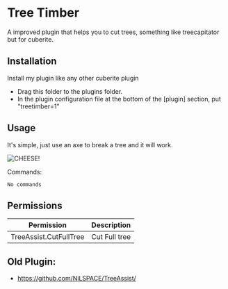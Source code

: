 
# Tree Timber

A improved plugin that helps you to cut trees, something like treecapitator but for cuberite.




## Installation

Install my plugin like any other cuberite plugin


  - Drag this folder to the plugins folder.
  - In the plugin configuration file at the bottom of the [plugin] section, put "treetimber=1"

    
## Usage

It's simple, just use an axe to break a tree and it will work.

![CHEESE!](https://i.imgur.com/RK5K11b.gif)

Commands:
```Commands:
No commands
```


## Permissions

| Permission | Description |
| ------------- | ------------- |
| TreeAssist.CutFullTree | Cut Full tree |

## Old Plugin:
- https://github.com/NiLSPACE/TreeAssist/
